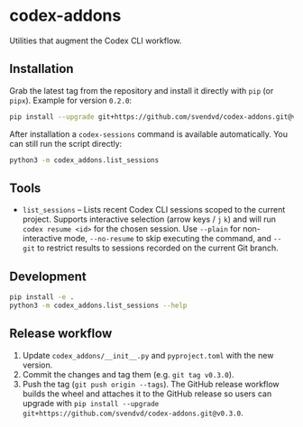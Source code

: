 # codex-addons

Utilities that augment the Codex CLI workflow.

## Installation

Grab the latest tag from the repository and install it directly with `pip` (or `pipx`). Example for version `0.2.0`:

```bash
pip install --upgrade git+https://github.com/svendvd/codex-addons.git@v0.2.0
```

After installation a `codex-sessions` command is available automatically. You can still run the script directly:

```bash
python3 -m codex_addons.list_sessions
```

## Tools

- `list_sessions` – Lists recent Codex CLI sessions scoped to the current project. Supports interactive selection (arrow keys / `j` `k`) and will run `codex resume <id>` for the chosen session. Use `--plain` for non-interactive mode, `--no-resume` to skip executing the command, and `--git` to restrict results to sessions recorded on the current Git branch.

## Development

```bash
pip install -e .
python3 -m codex_addons.list_sessions --help
```

## Release workflow

1. Update `codex_addons/__init__.py` and `pyproject.toml` with the new version.
2. Commit the changes and tag them (e.g. `git tag v0.3.0`).
3. Push the tag (`git push origin --tags`). The GitHub release workflow builds the wheel and attaches it to the GitHub release so users can upgrade with `pip install --upgrade git+https://github.com/svendvd/codex-addons.git@v0.3.0`.
